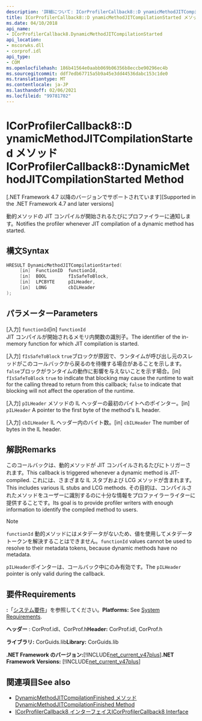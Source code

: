 ```yaml
---
description: '詳細について: ICorProfilerCallback8::D ynamicMethodJITCompilationStarted メソッド'
title: ICorProfilerCallback8::D ynamicMethodJITCompilationStarted メソッド
ms.date: 04/10/2018
api_name:
- ICorProfilerCallback8.DynamicMethodJITCompilationStarted
api_location:
- mscorwks.dll
- corprof.idl
api_type:
- COM
ms.openlocfilehash: 186b41564e0aabb069b06356b8eccbe90296ec4b
ms.sourcegitcommit: ddf7edb67715a5b9a45e3dd44536dabc153c1de0
ms.translationtype: MT
ms.contentlocale: ja-JP
ms.lasthandoff: 02/06/2021
ms.locfileid: "99781702"
---
```

# <a name="icorprofilercallback8dynamicmethodjitcompilationstarted-method"></a><span data-ttu-id="366a8-103">ICorProfilerCallback8::D ynamicMethodJITCompilationStarted メソッド</span><span class="sxs-lookup"><span data-stu-id="366a8-103">ICorProfilerCallback8::DynamicMethodJITCompilationStarted Method</span></span>

<span data-ttu-id="366a8-104">[.NET Framework 4.7 以降のバージョンでサポートされています]</span><span class="sxs-lookup"><span data-stu-id="366a8-104">[Supported in the .NET Framework 4.7 and later versions]</span></span>  
  
<span data-ttu-id="366a8-105">動的メソッドの JIT コンパイルが開始されるたびにプロファイラーに通知します。</span><span class="sxs-lookup"><span data-stu-id="366a8-105">Notifies the profiler whenever JIT compilation of a dynamic method has started.</span></span>  
  
## <a name="syntax"></a><span data-ttu-id="366a8-106">構文</span><span class="sxs-lookup"><span data-stu-id="366a8-106">Syntax</span></span>  
  
```cpp  
HRESULT DynamicMethodJITCompilationStarted(  
     [in]  FunctionID  functionId,
     [in]  BOOL        fIsSafeToBlock,
     [in]  LPCBYTE     pILHeader,
     [in]  LONG        cbILHeader
);  
```  
  
## <a name="parameters"></a><span data-ttu-id="366a8-107">パラメーター</span><span class="sxs-lookup"><span data-stu-id="366a8-107">Parameters</span></span>  

<span data-ttu-id="366a8-108">[入力] `functionId`</span><span class="sxs-lookup"><span data-stu-id="366a8-108">[in] `functionId`</span></span>  
<span data-ttu-id="366a8-109">JIT コンパイルが開始されるメモリ内関数の識別子。</span><span class="sxs-lookup"><span data-stu-id="366a8-109">The identifier of the in-memory function for which JIT compilation is started.</span></span>

<span data-ttu-id="366a8-110">[入力] `fIsSafeToBlock` 
 `true`ブロックが原因で、ランタイムが呼び出し元のスレッドがこのコールバックから戻るのを待機する場合があることを示します。`false`ブロックがランタイムの動作に影響を与えないことを示す場合。</span><span class="sxs-lookup"><span data-stu-id="366a8-110">[in] `fIsSafeToBlock`
`true` to indicate that blocking may cause the runtime to wait for the calling thread to return from this callback; `false` to indicate that blocking will not affect the operation of the runtime.</span></span>  

<span data-ttu-id="366a8-111">[入力] `pILHeader` メソッドの IL ヘッダーの最初のバイトへのポインター。</span><span class="sxs-lookup"><span data-stu-id="366a8-111">[in] `pILHeader` A pointer to the first byte of the method's IL header.</span></span>

<span data-ttu-id="366a8-112">[入力] `cbILHeader` IL ヘッダー内のバイト数。</span><span class="sxs-lookup"><span data-stu-id="366a8-112">[in] `cbILHeader` The number of bytes in the IL header.</span></span>

## <a name="remarks"></a><span data-ttu-id="366a8-113">解説</span><span class="sxs-lookup"><span data-stu-id="366a8-113">Remarks</span></span>  

<span data-ttu-id="366a8-114">このコールバックは、動的メソッドが JIT コンパイルされるたびにトリガーされます。</span><span class="sxs-lookup"><span data-stu-id="366a8-114">This callback is triggered whenever a dynamic method is JIT-compiled.</span></span> <span data-ttu-id="366a8-115">これには、さまざまな IL スタブおよび LCG メソッドが含まれます。</span><span class="sxs-lookup"><span data-stu-id="366a8-115">This includes various IL stubs and LCG methods.</span></span> <span data-ttu-id="366a8-116">その目的は、コンパイルされたメソッドをユーザーに識別するのに十分な情報をプロファイラーライターに提供することです。</span><span class="sxs-lookup"><span data-stu-id="366a8-116">Its goal is to provide profiler writers with enough information to identify the compiled method to users.</span></span>

> [!NOTE]
> <span data-ttu-id="366a8-117">`functionId` 動的メソッドにはメタデータがないため、値を使用してメタデータトークンを解決することはできません。</span><span class="sxs-lookup"><span data-stu-id="366a8-117">`functionId` values cannot be used to resolve to their metadata tokens, because dynamic methods have no metadata.</span></span>

<span data-ttu-id="366a8-118">`pILHeader`ポインターは、コールバック中にのみ有効です。</span><span class="sxs-lookup"><span data-stu-id="366a8-118">The `pILHeader` pointer is only valid during the callback.</span></span>

## <a name="requirements"></a><span data-ttu-id="366a8-119">要件</span><span class="sxs-lookup"><span data-stu-id="366a8-119">Requirements</span></span>  

 <span data-ttu-id="366a8-120">**:**「[システム要件](../../get-started/system-requirements.md)」を参照してください。</span><span class="sxs-lookup"><span data-stu-id="366a8-120">**Platforms:** See [System Requirements](../../get-started/system-requirements.md).</span></span>  
  
 <span data-ttu-id="366a8-121">**ヘッダー** : CorProf.idl、CorProf.h</span><span class="sxs-lookup"><span data-stu-id="366a8-121">**Header:** CorProf.idl, CorProf.h</span></span>  
  
 <span data-ttu-id="366a8-122">**ライブラリ:** CorGuids.lib</span><span class="sxs-lookup"><span data-stu-id="366a8-122">**Library:** CorGuids.lib</span></span>  
  
 <span data-ttu-id="366a8-123">**.NET Framework のバージョン:**[!INCLUDE[net_current_v47plus](../../../../includes/net-current-v47plus.md)]</span><span class="sxs-lookup"><span data-stu-id="366a8-123">**.NET Framework Versions:** [!INCLUDE[net_current_v47plus](../../../../includes/net-current-v47plus.md)]</span></span>  
  
## <a name="see-also"></a><span data-ttu-id="366a8-124">関連項目</span><span class="sxs-lookup"><span data-stu-id="366a8-124">See also</span></span>

- [<span data-ttu-id="366a8-125">DynamicMethodJITCompilationFinished メソッド</span><span class="sxs-lookup"><span data-stu-id="366a8-125">DynamicMethodJITCompilationFinished Method</span></span>](icorprofilercallback8-dynamicmethodjitcompilationfinished-method.md)
- [<span data-ttu-id="366a8-126">ICorProfilerCallback8 インターフェイス</span><span class="sxs-lookup"><span data-stu-id="366a8-126">ICorProfilerCallback8 Interface</span></span>](icorprofilercallback8-interface.md)
